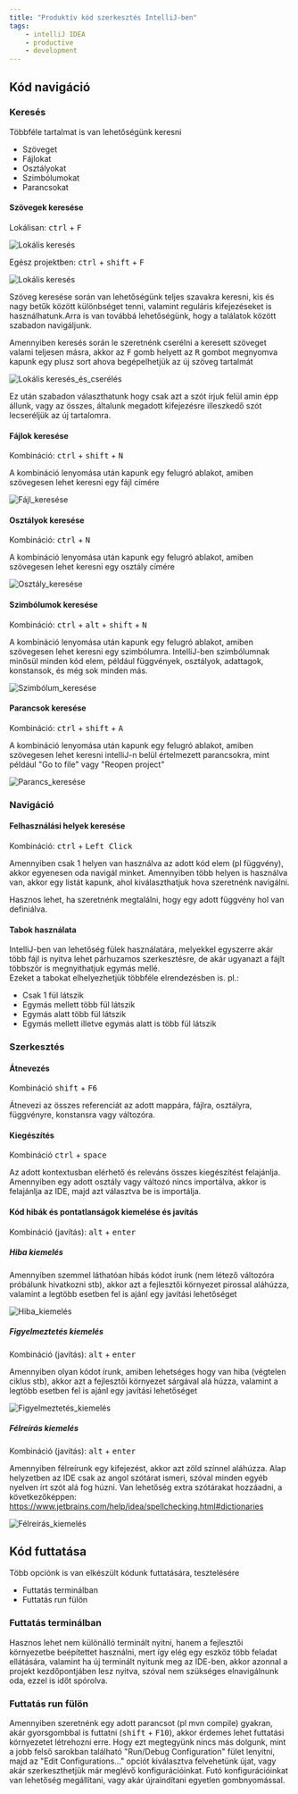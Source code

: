 ```yaml
---
title: "Produktív kód szerkesztés IntelliJ-ben"
tags:
	- intelliJ IDEA
    - productive
    - development
---
```


## Kód navigáció

### Keresés

Többféle tartalmat is van lehetőségünk keresni

- Szöveget
- Fájlokat
- Osztályokat
- Szimbólumokat
- Parancsokat

#### Szövegek keresése

Lokálisan: <kbd>ctrl</kbd> + <kbd>F</kbd>

![Lokális keresés](./screenshots/local_string_search.png)

Egész projektben: <kbd>ctrl</kbd> + <kbd>shift</kbd> + <kbd>F</kbd>

![Lokális keresés](./screenshots/global_string_search.png)

Szöveg keresése során van lehetőségünk teljes szavakra keresni, kis és nagy betűk között különbséget tenni, valamint reguláris kifejezéseket is használhatunk.Arra is van továbbá lehetőségünk, hogy a találatok között szabadon navigáljunk.

Amennyiben keresés során le szeretnénk cserélni a keresett szöveget valami teljesen másra, akkor az <kbd>F</kbd> gomb helyett az <kbd>R</kbd> gombot megnyomva kapunk egy plusz sort ahova begépelhetjük az új szöveg tartalmát

![Lokális keresés_és_cserélés](./screenshots/local_string_replace.png)

Ez után szabadon választhatunk hogy csak azt a szót írjuk felül amin épp állunk, vagy az összes, általunk megadott kifejezésre illeszkedő szót lecseréljük az új tartalomra.


#### Fájlok keresése

Kombináció: <kbd>ctrl</kbd> + <kbd>shift</kbd> + <kbd>N</kbd>

A kombináció lenyomása után kapunk egy felugró ablakot, amiben szövegesen lehet keresni egy fájl címére

![Fájl_keresése](./screenshots/file_search.png)


#### Osztályok keresése

Kombináció: <kbd>ctrl</kbd> + <kbd>N</kbd>

A kombináció lenyomása után kapunk egy felugró ablakot, amiben szövegesen lehet keresni egy osztály címére

![Osztály_keresése](./screenshots/class_search.png)

#### Szimbólumok keresése

Kombináció: <kbd>ctrl</kbd> + <kbd>alt</kbd> + <kbd>shift</kbd> + <kbd>N</kbd>

A kombináció lenyomása után kapunk egy felugró ablakot, amiben szövegesen lehet keresni egy szimbólumra. IntelliJ-ben szimbólumnak minősül minden kód elem, például függvények, osztályok, adattagok, konstansok, és még sok minden más.

![Szimbólum_keresése](./screenshots/symbol_search.png)

#### Parancsok keresése

Kombináció: <kbd>ctrl</kbd> + <kbd>shift</kbd> + <kbd>A</kbd>

A kombináció lenyomása után kapunk egy felugró ablakot, amiben szövegesen lehet keresni intelliJ-n belül értelmezett parancsokra, mint például "Go to file" vagy "Reopen project"

![Parancs_keresése](./screenshots/action_search.png)

### Navigáció

#### Felhasználási helyek keresése

Kombináció: <kbd>ctrl</kbd> + <kbd>Left Click</kbd>

Amennyiben csak 1 helyen van használva az adott kód elem (pl függvény), akkor egyenesen oda navigál minket. Amennyiben több helyen is használva van, akkor egy listát kapunk, ahol kiválaszthatjuk hova szeretnénk navigálni.

Hasznos lehet, ha szeretnénk megtalálni, hogy egy adott függvény hol van definiálva.

#### Tabok használata

IntelliJ-ben van lehetőség fülek használatára, melyekkel egyszerre akár több fájl is nyitva lehet párhuzamos szerkesztésre, de akár ugyanazt a fájlt többször is megnyithatjuk egymás mellé. <br />
Ezeket a tabokat elhelyezhetjük többféle elrendezésben is. pl.:

- Csak 1 fül látszik
- Egymás mellett több fül látszik
- Egymás alatt több fül látszik
- Egymás mellett illetve egymás alatt is több fül látszik

### Szerkesztés

#### Átnevezés

Kombináció  <kbd>shift</kbd> + <kbd>F6</kbd>

Átnevezi az összes referenciát az adott mappára, fájlra, osztályra, függvényre, konstansra vagy változóra.


#### Kiegészítés

Kombináció  <kbd>ctrl</kbd> + <kbd>space</kbd>

Az adott kontextusban elérhető és releváns összes kiegészítést felajánlja. Amennyiben egy adott osztály vagy változó nincs importálva, akkor is felajánlja az IDE, majd azt választva be is importálja.

#### Kód hibák és pontatlanságok kiemelése és javítás

Kombináció (javítás): <kbd>alt</kbd> + <kbd>enter</kbd>


##### Hiba kiemelés

Amennyiben szemmel láthatóan hibás kódot írunk (nem létező változóra próbálunk hivatkozni stb), akkor azt a fejlesztői környezet pirossal aláhúzza, valamint a legtöbb esetben fel is ajánl egy javítási lehetőséget

![Hiba_kiemelés](./screenshots/error_highlighting.png)

##### Figyelmeztetés kiemelés

Kombináció (javítás): <kbd>alt</kbd> + <kbd>enter</kbd>

Amennyiben olyan kódot írunk, amiben lehetséges hogy van hiba (végtelen ciklus stb), akkor azt a fejlesztői környezet sárgával alá húzza,  valamint a legtöbb esetben fel is ajánl egy javítási lehetőséget

![Figyelmeztetés_kiemelés](./screenshots/warning_highlighting.png)


##### Félreírás kiemelés

Kombináció (javítás): <kbd>alt</kbd> + <kbd>enter</kbd>

Amennyiben félreírunk egy kifejezést, akkor azt zöld színnel aláhúzza. Alap helyzetben az IDE csak az angol szótárat ismeri, szóval minden egyéb nyelven írt szót alá fog húzni. Van lehetőség extra szótárakat hozzáadni, a következőképpen: https://www.jetbrains.com/help/idea/spellchecking.html#dictionaries

![Félreírás_kiemelés](./screenshots/typo_highlighting.png)

## Kód futtatása

Több opciónk is van elkészült kódunk futtatására, tesztelésére

- Futtatás terminálban
- Futtatás run fülön

### Futtatás terminálban

Hasznos lehet nem különálló terminált nyitni, hanem a fejlesztői környezetbe beépítettet használni, mert így elég egy eszköz több feladat ellátására, valamint ha új terminált nyitunk meg az IDE-ben, akkor azonnal a projekt kezdőpontjáben lesz nyitva, szóval nem szükséges elnavigálnunk oda, ezzel is időt spórolva.

### Futtatás run fülön

Amennyiben szeretnénk egy adott parancsot (pl mvn compile) gyakran, akár gyorsgombbal is futtatni (<kbd>shift</kbd> + <kbd>F10</kbd>), akkor érdemes lehet futtatási környezetet létrehozni erre. Hogy ezt megtegyünk nincs más dolgunk, mint a jobb felső sarokban található "Run/Debug Configuration" fület lenyitni, majd az "Edit Configurations..." opciót kiválasztva felvehetünk újat, vagy akár szerkeszthetjük már meglévő konfigurációinkat. Futó konfigurációinkat van lehetőség megállítani, vagy akár újraindítani egyetlen gombnyomással.
